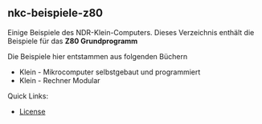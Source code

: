 ## nkc-beispiele-z80

Einige Beispiele des NDR-Klein-Computers.
Dieses Verzeichnis enthält die Beispiele für das **Z80 Grundprogramm**

Die Beispiele hier entstammen aus folgenden Büchern
 * Klein - Mikrocomputer selbstgebaut und programmiert
 * Klein - Rechner Modular 

Quick Links:

 * [License](#license)


